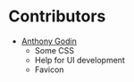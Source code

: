 # Contributors
* [Anthony Godin](https://github.com/AnthoGdn)
    * Some CSS
    * Help for UI development
    * Favicon
